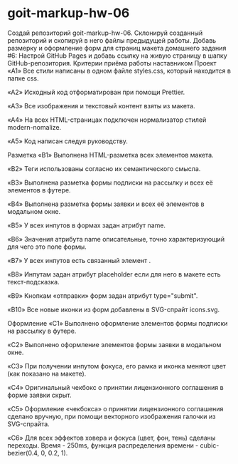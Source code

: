 # goit-markup-hw-06

Создай репозиторий goit-markup-hw-06.
Склонируй созданный репозиторий и скопируй в него файлы предыдущей работы.
Добавь размерку и оформление форм для страниц макета домашнего задания #6:
Настрой GitHub Pages и добавь ссылку на живую страницу в шапку GitHub-репозитория.
Критерии приёма работы наставником
Проект
«A1» Все стили написаны в одном файле styles.css, который находится в папке css.

«A2» Исходный код отформатирован при помощи Prettier.

«A3» Все изображения и текстовый контент взяты из макета.

«A4» На всех HTML-страницах подключен нормализатор стилей modern-nomalize.

«A5» Код написан следуя руководству.

Разметка
«B1» Выполнена HTML-разметка всех элементов макета.

«B2» Теги использованы согласно их семантического смысла.

«B3» Выполнена разметка формы подписки на рассылку и всех её элементов в футере.

«B4» Выполнена разметка формы заявки и всех её элементов в модальном окне.

«B5» У всех инпутов в формах задан атрибут name.

«B6» Значения атрибута name описательные, точно характеризующий для чего это поле формы.

«B7» У всех инпутов есть связанный элемент <label>.

«B8» Инпутам задан атрибут placeholder если для него в макете есть текст-подсказка.

«B9» Кнопкам «отправки» форм задан атрибут type="submit".

«B10» Все новые иконки из форм добавлены в SVG-спрайт icons.svg.

Оформление
«C1» Выполнено оформление элементов формы подписки на рассылку в футере.

«C2» Выполнено оформление элементов формы заявки в модальном окне.

«C3» При получении инпутом фокуса, его рамка и иконка меняют цвет (как показано на макете).

«C4» Оригинальный чекбокс о принятии лицензионного соглашения в форме заявки скрыт.

«C5» Оформление «чекбокса» о принятии лицензионного соглашения сделано вручную, при помощи векторного изображения галочки из SVG-спрайта.

«C6» Для всех эффектов ховера и фокуса (цвет, фон, тень) сделаны переходы. Время - 250ms, функция распределения времени - cubic-bezier(0.4, 0, 0.2, 1).